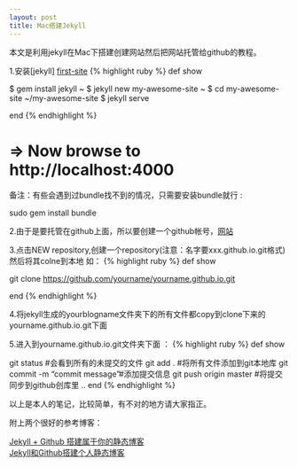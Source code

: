 ```yaml
---
layout: post
title: Mac搭建Jekyll
---
```

本文是利用jekyll在Mac下搭建创建网站然后把网站托管给github的教程。


1.安装[jekyll] [first-site]
{% highlight ruby %}
def show

$ gem install jekyll
~ $ jekyll new my-awesome-site
~ $ cd my-awesome-site
~/my-awesome-site $ jekyll serve

end
{% endhighlight %}
# => Now browse to http://localhost:4000
备注：有些会遇到过bundle找不到的情况，只需要安装bundle就行 :

sudo gem install bundle

2.由于是要托管在github上面，所以要创建一个github帐号，[网站][sec-site]

3.点击NEW repository,创建一个repository(注意：名字要xxx.github.io.git格式)然后将其colne到本地 如：
{% highlight ruby %}
def show

git clone https://github.com/yourname/yourname.github.io.git

end
{% endhighlight %}

4.将jekyll生成的yourblogname文件夹下的所有文件都copy到clone下来的yourname.github.io.git下面

5.进入到yourname.github.io.git文件夹下面 ：
{% highlight ruby %}
def show

git status #会看到所有的未提交的文件
git add . #将所有文件添加到git本地库
git commit -m “commit message”#添加提交信息
git push origin master #将提交同步到github创库里
..
end
{% endhighlight %}


以上是本人的笔记，比较简单，有不对的地方请大家指正。

附上两个很好的参考博客：

[Jekyll + Github 搭建属于你的静态博客][third-site]  
[Jekyll和Github搭建个人静态博客][fourth-site]


[first-site]: http://jekyll.com.cn/
[sec-site]:   https://github.com/
[third-site]: https://bigballon.github.io/posts/jekyll-github.html
[fourth-site]: http://pwnny.cn/original/2016/06/26/MakeBlog.html
